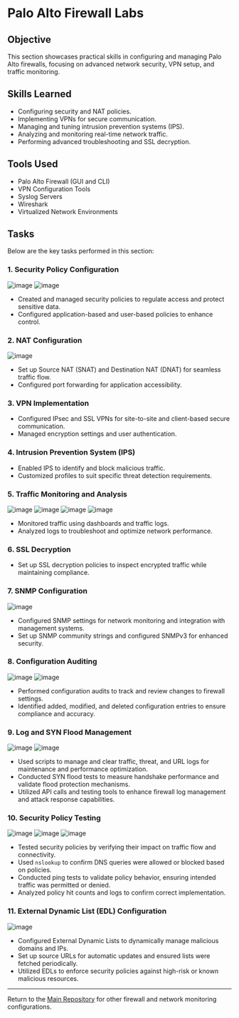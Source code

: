 # Palo Alto Firewall Labs

## Objective
This section showcases practical skills in configuring and managing Palo Alto firewalls, focusing on advanced network security, VPN setup, and traffic monitoring.

## Skills Learned
- Configuring security and NAT policies.
- Implementing VPNs for secure communication.
- Managing and tuning intrusion prevention systems (IPS).
- Analyzing and monitoring real-time network traffic.
- Performing advanced troubleshooting and SSL decryption.

## Tools Used
- Palo Alto Firewall (GUI and CLI)
- VPN Configuration Tools
- Syslog Servers
- Wireshark
- Virtualized Network Environments

## Tasks
Below are the key tasks performed in this section:

### 1. Security Policy Configuration
![image](https://github.com/user-attachments/assets/77508909-218e-4f86-89f9-2e7318b4e983)
![image](https://github.com/user-attachments/assets/9f528512-7462-45af-b340-cc76631ff757)
- Created and managed security policies to regulate access and protect sensitive data.
- Configured application-based and user-based policies to enhance control.

### 2. NAT Configuration
![image](https://github.com/user-attachments/assets/76b88512-95b7-42f2-8380-5918874fd072)

- Set up Source NAT (SNAT) and Destination NAT (DNAT) for seamless traffic flow.
- Configured port forwarding for application accessibility.

### 3. VPN Implementation
- Configured IPsec and SSL VPNs for site-to-site and client-based secure communication.
- Managed encryption settings and user authentication.

### 4. Intrusion Prevention System (IPS)
- Enabled IPS to identify and block malicious traffic.
- Customized profiles to suit specific threat detection requirements.

### 5. Traffic Monitoring and Analysis
![image](https://github.com/user-attachments/assets/ebcaeeda-5286-411b-ab3b-e1c36cc3e05c)
![image](https://github.com/user-attachments/assets/11add58a-282e-4d4e-a46d-c466e1c151bd)
![image](https://github.com/user-attachments/assets/fbde1f2a-e776-40da-be29-1024c8338700)
![image](https://github.com/user-attachments/assets/ffd36108-0274-4a80-af6d-5647f414b8a2)


- Monitored traffic using dashboards and traffic logs.
- Analyzed logs to troubleshoot and optimize network performance.

### 6. SSL Decryption
- Set up SSL decryption policies to inspect encrypted traffic while maintaining compliance.

### 7. SNMP Configuration
![image](https://github.com/user-attachments/assets/44c66c26-454d-4059-8a60-17603638cf41)
- Configured SNMP settings for network monitoring and integration with management systems.
- Set up SNMP community strings and configured SNMPv3 for enhanced security.

### 8. Configuration Auditing
![image](https://github.com/user-attachments/assets/8cb88003-3ff0-4340-9786-cf19d8352286)
![image](https://github.com/user-attachments/assets/9d67a2ca-1270-4681-b887-e58179e92f1c)
- Performed configuration audits to track and review changes to firewall settings.
- Identified added, modified, and deleted configuration entries to ensure compliance and accuracy.

### 9. Log and SYN Flood Management
![image](https://github.com/user-attachments/assets/8285faaa-cc2f-4b6d-9bb2-2813f80585b5)
![image](https://github.com/user-attachments/assets/c121cd26-4194-4a6b-bc5b-6760ba8e4d72)
- Used scripts to manage and clear traffic, threat, and URL logs for maintenance and performance optimization.
- Conducted SYN flood tests to measure handshake performance and validate flood protection mechanisms.
- Utilized API calls and testing tools to enhance firewall log management and attack response capabilities.

### 10. Security Policy Testing
![image](https://github.com/user-attachments/assets/f6909dfa-c870-4d18-8805-32f302faedc0)
![image](https://github.com/user-attachments/assets/0fae6216-fe96-4b7e-84f8-44250699018a)
![image](https://github.com/user-attachments/assets/3e98913a-66d7-4ccf-9386-9614447506d9)
- Tested security policies by verifying their impact on traffic flow and connectivity.
- Used `nslookup` to confirm DNS queries were allowed or blocked based on policies.
- Conducted ping tests to validate policy behavior, ensuring intended traffic was permitted or denied.
- Analyzed policy hit counts and logs to confirm correct implementation.

### 11. External Dynamic List (EDL) Configuration
![image](https://github.com/user-attachments/assets/5ce14d92-d86d-45ff-8cab-75beeb17f19e)
- Configured External Dynamic Lists to dynamically manage malicious domains and IPs.
- Set up source URLs for automatic updates and ensured lists were fetched periodically.
- Utilized EDLs to enforce security policies against high-risk or known malicious resources.




---

Return to the [Main Repository](../README.md) for other firewall and network monitoring configurations.

